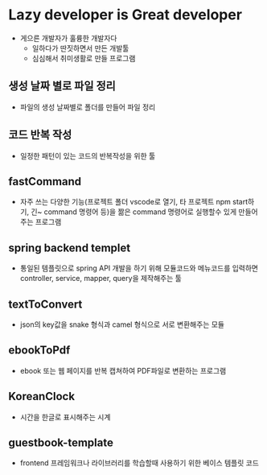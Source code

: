 # Lazy developer is Great developer
- 게으른 개발자가 훌륭한 개발자다
    - 일하다가 딴짓하면서 만든 개발툴
    - 심심해서 취미생활로 만들 프로그램

## 생성 날짜 별로 파일 정리
- 파일의 생성 날짜별로 폴더를 만들어 파일 정리

## 코드 반복 작성
- 일정한 패턴이 있는 코드의 반복작성을 위한 툴

## fastCommand
- 자주 쓰는 다양한 기능(프로젝트 폴더 vscode로 열기, 타 프로젝트 npm start하기, 긴~ command 명령어 등)을 짦은 command 명령어로 실행할수 있게 만들어주는 프로그램

## spring backend templet
- 통일된 템플릿으로 spring API 개발을 하기 위해 모듈코드와 메뉴코드를 입력하면 controller, service, mapper, query을 제작해주는 툴

## textToConvert
- json의 key값을 snake 형식과 camel 형식으로 서로 변환해주는 모듈

## ebookToPdf
- ebook 또는 웹 페이지를 반복 캡쳐하여 PDF파일로 변환하는 프로그램

## KoreanClock
- 시간을 한글로 표시해주는 시계

## guestbook-template
- frontend 프레임워크나 라이브러리를 학습할때 사용하기 위한 베이스 템플릿 코드
